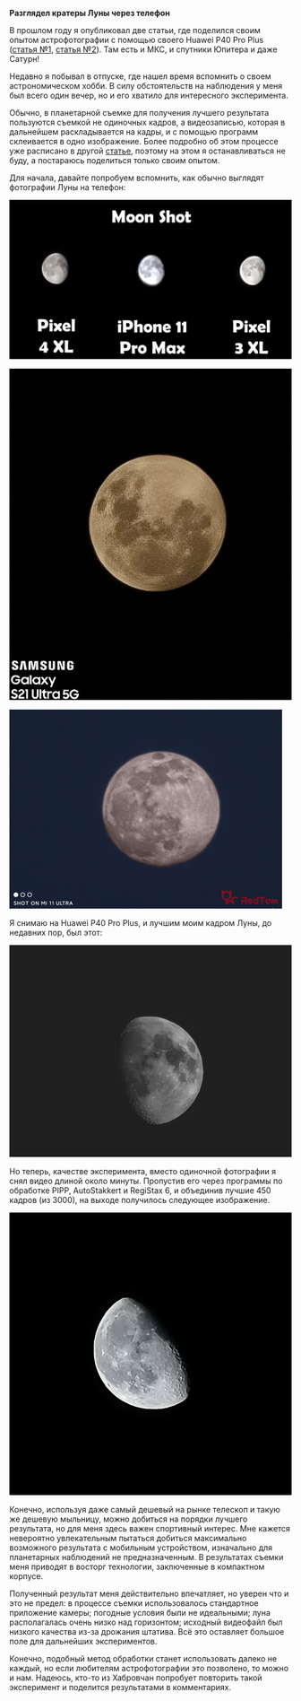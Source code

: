 **Разглядел кратеры Луны через телефон**

В прошлом году я опубликовал две статьи, где поделился своим опытом астрофотографии с помощью своего Huawei P40 Pro Plus ([статья №1](https://habr.com/ru/post/578438/), [статья №2](https://habr.com/ru/post/578438/)). Там есть и МКС, и спутники Юпитера и даже Сатурн!

Недавно я побывал в отпуске, где нашел время вспомнить о своем астрономическом хобби. В силу обстоятельств на наблюдения у меня был всего один вечер, но и его хватило для интересного эксперимента.

Обычно, в планетарной съемке для получения лучшего результата пользуются съемкой не одиночных кадров, а видеозаписью, которая в дальнейшем раскладывается на кадры, и с помощью программ склеивается в одно изображение. Более подробно об этом процессе уже расписано в другой [статье](https://habr.com/ru/post/369941/), поэтому на этом я останавливаться не буду, а постараюсь поделиться только своим опытом.

Для начала, давайте попробуем вспомнить, как обычно выглядят фотографии Луны на телефон:

![](img/1.png "У телефонов конца 2019 года качество снимков луны было такое себе.")

![](img/2.png "Sumsung S21 Ultra, релиз январь 2021 года")

![](img/3.png "Xiaomi Mi 11 Ultra, релиз в марте 2021 года")

Я снимаю на Huawei P40 Pro Plus, и лучшим моим кадром Луны, до недавних пор, был этот:


![](img/4.png "Луна. Huawei P40 Pro Plus")

Но теперь, качестве эксперимента, вместо одиночной фотографии я снял видео длиной около минуты. Пропустив его через программы по обработке PIPP, AutoStakkert и RegiStax 6, и объединив лучшие 450 кадров (из 3000), на выходе получилось следующее изображение.

![](img/5.png "Луна. Huawei P40 Pro Plus Хорошо различимы кратеры в южном полушарии спутника. Сравните с кадрами из начала статьи.")

Конечно, используя даже самый дешевый на рынке телескоп и такую же дешевую мыльницу, можно добиться на порядки лучшего результата, но для меня здесь важен спортивный интерес. Мне кажется невероятно увлекательным пытаться добиться максимально возможного результата с мобильным устройством, изначально для планетарных наблюдений не предназначенным. В результатах съемки меня приводят в восторг технологии, заключенные в компактном корпусе.

Полученный результат меня действительно впечатляет, но уверен что и это не предел: в процессе съемки использовалось стандартное приложение камеры; погодные условия были не идеальными; луна располагалась очень низко над горизонтом; исходный видеофайл был низкого качества из-за дрожания штатива. Всё это оставляет большое поле для дальнейших экспериментов.

Конечно, подобный метод обработки станет использовать далеко не каждый, но если любителям астрофотографии это позволено, то можно и нам. Надеюсь, кто-то из Хабровчан попробует повторить такой эксперимент и поделится результатами в комментариях.



